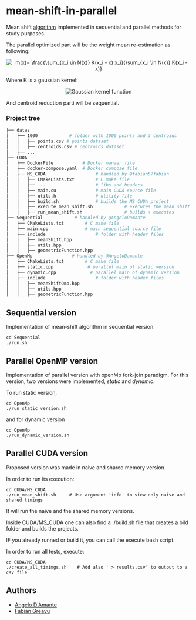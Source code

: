 # mean-shift-in-parallel
Mean shift [algorithm](https://en.wikipedia.org/wiki/Mean_shift) implemented in sequential and parallel methods for study purposes.

The parallel optimized part will be the weight mean re-estimation as following:
<p align=center>
   <img src="https://latex.codecogs.com/gif.latex?\bg_white&space;m(x)=&space;\frac{\sum_{x_i&space;\in&space;N(x)}&space;K(x_i&space;-&space;x)&space;x_i}{\sum_{x_i&space;\in&space;N(x)}&space;K(x_i&space;-&space;x)}" title="m(x)= \frac{\sum_{x_i \in N(x)} K(x_i - x) x_i}{\sum_{x_i \in N(x)} K(x_i - x)}" />
</p>
Where K is a gaussian kernel:
<p align=center>
   <img src="https://wikimedia.org/api/rest_v1/media/math/render/svg/5f6ba53303ba0848b88b92e129b6f2279f397762" title="Gaussian kernel function" style="background:white;" />
</p>
And centroid reduction parti will be sequential.



### Project tree

```bash 
├── datas
│   ├── 1000            # folder with 1000 points and 3 centroids
│   │   ├── points.csv # points dataset
│   │   ├── centroids.csv # centroids dataset
│   ├── ...  
├── CUDA           
│   ├── DockerFile           # Docker manaer file
│   ├── docker-compose.yaml  # Docker compose file
│   ├── MS_CUDA                   # handled by @fabian57fabian
│   │   ├── CMakeLists.txt        # C make file
│   │   ├── ...                   # libs and headers
│   │   ├── main.cu               # main CUDA source file
│   │   ├── utils.h               # utility file
│   │   ├── build.sh              # builds the MS_CUDA project
│   │   ├── execute_mean_shift.sh            # executes the mean shift algo (naive and shared versions)
│   │   ├── run_mean_shift.sh                # builds + executes
├── Sequential            # handled by @AngeloDamante
│   ├── CMakeLists.txt        # C make file
│   ├── main.cpp              # main sequential source file
│   ├── include                   # folder with header files
│   │   ├── meanShift.hpp
│   │   ├── utils.hpp
│   │   ├── geometricFunction.hpp 
├── OpenMp               # handled by @AngeloDamante
│   ├── CMakeLists.txt        # C make file
│   ├── static.cpp             # parallel main of static version
│   ├── dynamic.cpp             # parallel main of dynamic version
│   ├── include                   # folder with header files
│   │   ├── meanShiftOmp.hpp
│   │   ├── utils.hpp
│   │   ├── geometricFunction.hpp 
```


## Sequential version
Implementation of mean-shift algorithm in sequential version.

```
cd Sequential 
./run.sh
```


## Parallel OpenMP version
Implementation of parallel version with openMp fork-join paradigm. For this version, two versions were implemented, <i>static</i> and <i>dynamic</i>.

To run static version,
```
cd OpenMp
./run_static_version.sh
```

and for dynamic version
```
cd OpenMp
./run_dynamic_version.sh
```

## Parallel CUDA version

Proposed version was made in naive and shared memory version.

In order to run its execution:

```
cd CUDA/MS_CUDA
./run_mean_shift.sh     # Use argument 'info' to view only naive and shared timings
```

It will run the naive and the shared memory versions.

Inside CUDA/MS_CUDA one can also find a ./build.sh file that creates a bild folder and builds the projects.

IF you already runned or build it, you can call the execute bash script.

In order to run all tests, execute:
```
cd CUDA/MS_CUDA
./create_all_timimgs.sh    # Add also ' > results.csv' to output to a csv file
```

## Authors
+ <a href="https://github.com/AngeloDamante"> Angelo D'Amante </a>
+ <a href="https://github.com/fabian57fabian"> Fabian Greavu </a>
